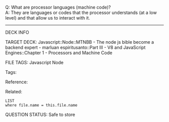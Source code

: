 Q: What are processor languages (machine code)?  
A: They are languages or codes that the processor understands (at a low level) and that allow us to interact with it.
<!--ID: 1690389247008-->

---

DECK INFO

TARGET DECK: Javascript::Node::MTNBB - The node js bible become a backend expert - marluan espiritusanto::Part III - V8 and JavaScript Engines::Chapter 1 - Processors and Machine Code

FILE TAGS: Javascript Node

Tags:

Reference:

Related:

```dataview
LIST
where file.name = this.file.name
```

QUESTION STATUS: Safe to store